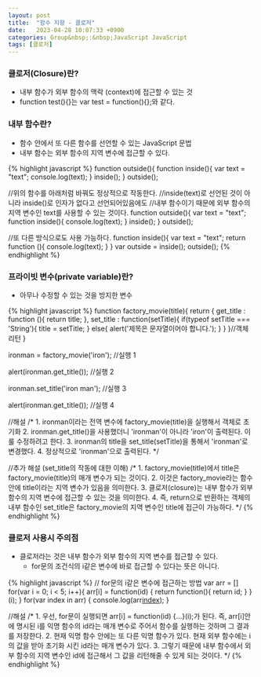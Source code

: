 ```yaml
---
layout: post
title:  "함수 지향 - 클로저"
date:   2023-04-28 10:07:33 +0900
categories: Group&nbsp;:&nbsp;JavaScript JavaScript
tags: [클로저]
---
```


### 클로저(Closure)란?

- 내부 함수가 외부 함수의 맥락 (context)에 접근할 수 있는 것
- function test(){}는 var test = function(){};와 같다.
                
### 내부 함수란?

- 함수 안에서 또 다른 함수를 선언할 수 있는 JavaScript 문법
- 내부 함수는 외부 함수의 지역 변수에 접근할 수 있다.

{% highlight javascript %}
function outside(){
    function inside(){
        var text = "text";
        console.log(text);
    }
    inside();
}
outside();

//위의 함수를 아래처럼 바꿔도 정상적으로 작동한다.
//inside(text)로 선언된 것이 아니라 inside()로 인자가 없다고 선언되어있음에도
//내부 함수이기 때문에 외부 함수의 지역 변수인 text를 사용할 수 있는 것이다.
function outside(){
    var text = "text";
    function inside(){
        console.log(text);
    }
    inside();
}
outside();

//또 다른 방식으로도 사용 가능하다.
function inside(){
    var text = "text";
    return function (){ console.log(text); }
}
var outside = inside();
outside();
{% endhighlight %}
                
### 프라이빗 변수(private variable)란?

- 아무나 수정할 수 있는 것을 방지한 변수

{% highlight javascript %}
function factory_movie(title){
    return {
        get_title : function (){
            return title;
        },
        set_title : function(setTitle){
            if(typeof setTitle === 'String'){
                title = setTitle;
            }
            else{
                alert('제목은 문자열이어야 합니다.');
            }
        }
    }//객체 리턴
}

ironman = factory_movie('iron'); //실행 1

alert(ironman.get_title()); //실행 2

ironman.set_title('iron man'); //실행 3

alert(ironman.get_title()); //실행 4

//해설
/*
    1. ironman이라는 전역 변수에 factory_movie(title)을 실행해서 객체로 초기화
    2. ironman.get_title()을 사용했더니 'ironman'이 아니라 'iron'이 출력된다. 이룰 수정하려고 한다.
    3. ironman의 title을 set_title(setTitle)을 통해서 'ironman'로 변경했다.
    4. 정상적으로 'ironman'으로 출력된다.
*/

//추가 해설 (set_title의 작동에 대한 이해)
/*
    1. factory_movie(title)에서 title은 factory_movie(title)의 매개 변수가 되는 것이다.
    2. 이것은 factory_movie라는 함수 안에 title이라는 지역 변수가 있음을 의미한다.
    3. 클로저(closure)는 내부 함수가 외부 함수의 지역 변수에 접근할 수 있는 것을 의미한다.
    4. 즉, return으로 반환하는 객체의 내부 함수인 set_title은 factory_movie의 지역 변수인 title에 접근이 가능하다.
*/
{% endhighlight %}
                
### 클로저 사용시 주의점

- 클로저라는 것은 내부 함수가 외부 함수의 지역 변수를 접근할 수 있다.
    - for문의 조건식의 i같은 변수에 바로 접근할 수 있다는 뜻은 아니다.  

{% highlight javascript %}
// for문의 i같은 변수에 접근하는 방법
var arr = []
for(var i = 0; i < 5; i++){
    arr[i] = function(id) {
        return function(){
            return id;
        }
    }(i);
}
for(var index in arr) {
    console.log(arr[index]());
}

//해설
/*
    1. 우선, for문이 실행되면 arr[i] = function(id) {...}(i);가 된다.
       즉, arr[i]안에 명시된 i를 익명 함수의 id라는 매개 변수로 주어서
       함수를 실행하는 것하며 그 결과를 저장한다.
    2. 현재 익명 함수 안에는 또 다른 익명 함수가 있다.
       현재 외부 함수에는 i의 값을 받아 초기화 시킨 id라는 매개 변수가 있다.
    3. 그렇기 때문에 내부 함수에서 외부 함수의 지역 변수인 id에 접근해서
       그 값을 리턴해줄 수 있게 되는 것이다.
*/
{% endhighlight %}